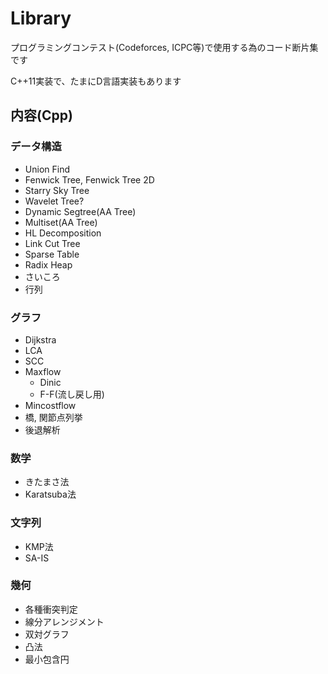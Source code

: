 # Library

プログラミングコンテスト(Codeforces, ICPC等)で使用する為のコード断片集です

C++11実装で、たまにD言語実装もあります

## 内容(Cpp)

### データ構造

- Union Find
- Fenwick Tree, Fenwick Tree 2D
- Starry Sky Tree
- Wavelet Tree?
- Dynamic Segtree(AA Tree)
- Multiset(AA Tree)
- HL Decomposition
- Link Cut Tree
- Sparse Table
- Radix Heap
- さいころ
- 行列

### グラフ

- Dijkstra
- LCA
- SCC
- Maxflow
	- Dinic
	- F-F(流し戻し用)
- Mincostflow
- 橋, 関節点列挙
- 後退解析

### 数学

- きたまさ法
- Karatsuba法

### 文字列

- KMP法
- SA-IS

### 幾何

- 各種衝突判定
- 線分アレンジメント
- 双対グラフ
- 凸法
- 最小包含円
